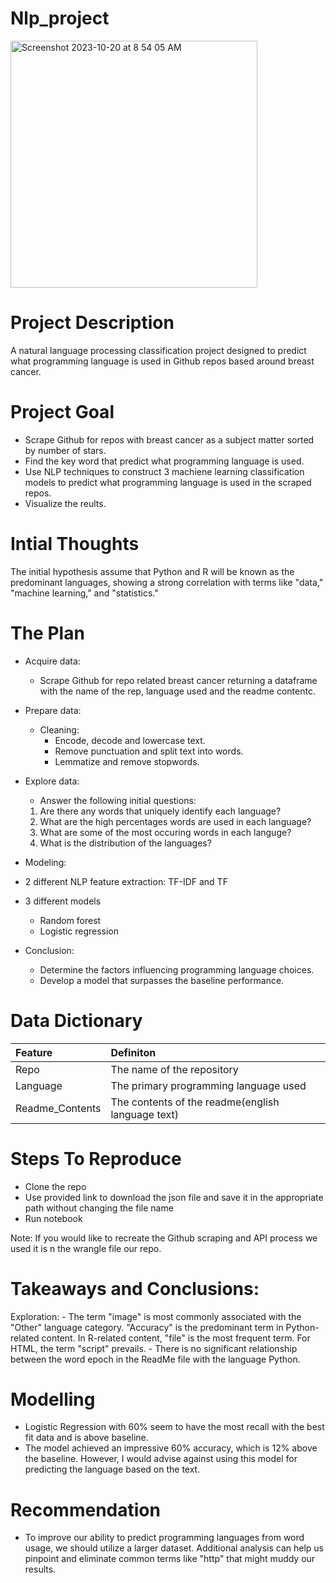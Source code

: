 # Nlp_project

<img width="395" alt="Screenshot 2023-10-20 at 8 54 05 AM" src="https://github.com/Adam-and-nisha-nlp/nlp_project/assets/136507682/75eb20d3-2acd-412d-b0d2-092f7a956f71">

# Project Description
A natural language processing classification project designed to predict what programming language is used in Github repos based around breast cancer.

# Project Goal
- Scrape Github for repos with breast cancer as a subject matter sorted by number of stars.
- Find the key word that predict what programming language is used.
- Use NLP techniques to construct 3 machiene learning classification models to predict what programming language is used in the scraped repos.
- Visualize the reults.

# Intial Thoughts
The initial hypothesis assume that Python and R will be known as the predominant languages, showing a strong correlation with terms like "data," "machine learning," and "statistics."





# The Plan
- Acquire data:
    - Scrape Github for repo related breast cancer returning a dataframe with the name of the rep, language used and the readme contentc.

- Prepare data:
    - Cleaning:
        - Encode, decode and lowercase text.
        - Remove punctuation and split text into words.
        - Lemmatize and remove stopwords.

- Explore data:
  - Answer the following initial questions:
  1.  Are there any words that uniquely identify each language?
  2.  What are the high percentages words are used in each language?
  3.  What are some of the most occuring words in each languge?
  4.  What is the distribution of the languages?
  
 



- Modeling:
 - 2 different NLP feature extraction: TF-IDF and TF
 - 3 different models
    - Random forest
    - Logistic regression

- Conclusion:
  - Determine the factors influencing programming language choices.
  - Develop a model that surpasses the baseline performance.





# Data Dictionary
| Feature            | Definiton | 
| :---------------- | :------ | 
| Repo      |   The name of the repository  | 
| Language         |  The primary programming language used   | 
| Readme_Contents    |  The contents of the readme(english language text)  | 



# Steps To Reproduce
- Clone the repo
- Use provided link to download the json file and save it in the appropriate path without changing the file name
- Run notebook

Note: If you would like to recreate the Github scraping and API process we used it is n the wrangle file our repo.

# Takeaways and Conclusions:

Exploration:
    - The term "image" is most commonly associated with the "Other" language category.
"Accuracy" is the predominant term in Python-related content.
In R-related content, "file" is the most frequent term.
For HTML, the term "script" prevails.
    - There is no significant relationship between the word epoch in the ReadMe file with the language Python.

# Modelling
- Logistic Regression with 60% seem to have the most recall with the best fit data and is above baseline.
- The model achieved an impressive 60% accuracy, which is 12% above the baseline. However, I would advise against using this model for predicting the language based on the text.

# Recommendation
- To improve our ability to predict programming languages from word usage, we should utilize a larger dataset. Additional analysis can help us pinpoint and eliminate common terms like "http" that might muddy our results.




